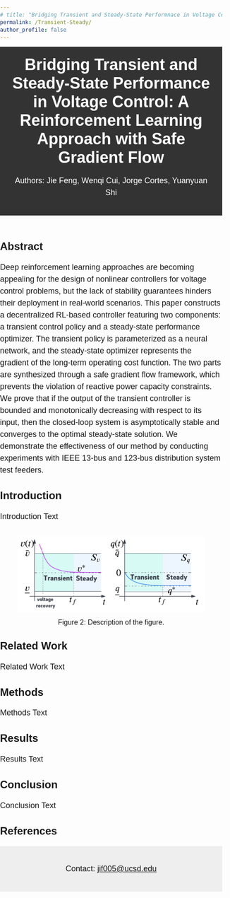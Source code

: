 ```yaml
---
# title: "Bridging Transient and Steady-State Performnace in Voltage Control"
permalink: /Transient-Steady/
author_profile: false
---
```

<html>
  <head>
    <meta charset="utf-8">
    <title><a href="https://arxiv.org/abs/2303.11417">Bridging Transient and Steady-State Performance in Voltage Control: A Reinforcement Learning Approach with Safe Gradient Flow</a></title>
    <style>
      body {
        font-family: Arial, sans-serif;
        margin: 0;
        padding: 0;
      }
      header {
        background-color: #333;
        color: white;
        text-align: center;
        padding: 20px;
      }
      h1 {
        margin: 0;
        font-size: 36px;
      }
      h2 {
        font-size: 24px;
        margin-top: 30px;
      }
      p, ol {
        font-size: 18px;
        line-height: 1.5;
      }
      figure {
        margin-top: 30px;
        text-align: center;
      }
      img {
        max-width: 100%;
      }
      figcaption {
        font-size: 16px;
        margin-top: 10px;
        text-align: center;
      }
      footer {
        background-color: #eee;
        padding: 20px;
        text-align: center;
        font-size: 16px;
      }
    </style>
  </head>
  <body>
    <header>
      <h1>Bridging Transient and Steady-State Performance in Voltage Control: A Reinforcement Learning Approach with Safe Gradient Flow</h1>
      <p>Authors: Jie Feng, Wenqi Cui, Jorge Cortes, Yuanyuan Shi</p>
    </header>
    <div class="content">
      <h2>Abstract</h2>
      <p>Deep reinforcement learning approaches are becoming appealing for the design of nonlinear controllers for voltage control problems, but the lack of stability guarantees hinders their deployment in real-world scenarios. This paper constructs a decentralized RL-based controller featuring two components: a transient control policy and a steady-state performance optimizer. The transient policy is parameterized as a neural network, and the steady-state optimizer represents the gradient of the long-term operating cost function. The two parts are synthesized through a safe gradient flow framework, which prevents the violation of reactive power capacity constraints. We prove that if the output of the transient controller is bounded and monotonically decreasing with respect to its input, then the closed-loop system is asymptotically stable and converges to the optimal steady-state solution. We demonstrate the effectiveness of our method by conducting experiments with IEEE 13-bus and 123-bus distribution system test feeders.</p>
      <h2>Introduction</h2>
      <p>Introduction Text</p>
      <figure>
        <img src="/images/transient+steady.png" alt="Figure 1">
        <figcaption>Figure 2: Description of the figure.</figcaption>
      </figure>
      <h2>Related Work</h2>
      <p>Related Work Text</p>
      <h2>Methods</h2>
      <p>Methods Text</p>
      <h2>Results</h2>
      <p>Results Text</p>
      <h2>Conclusion</h2>
      <p>Conclusion Text</p>
      <h2>References</h2>
      <footer>
        <p>Contact: <a href="mailto:jif005@ucsd.edu">jif005@ucsd.edu</a></p>
      </footer>
    </div>
  </body>
</html>




